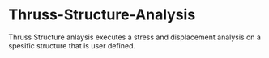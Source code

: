 # Thruss-Structure-Analysis
Thruss Structure anlaysis executes a stress and displacement analysis on a spesific structure that is user defined.

